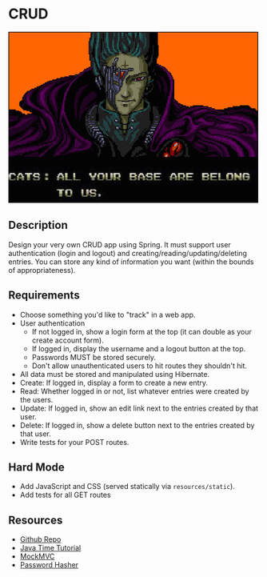 # CRUD

![screenshot](screenshot.jpg)

## Description

Design your very own CRUD app using Spring. It must support user authentication (login and logout) and creating/reading/updating/deleting entries. You can store any kind of information you want (within the bounds of appropriateness).

## Requirements

* Choose something you'd like to "track" in a web app.
* User authentication
  * If not logged in, show a login form at the top (it can double as your create account form).
  * If logged in, display the username and a logout button at the top.
  * Passwords MUST be stored securely.
  * Don't allow unauthenticated users to hit routes they shouldn't hit.
* All data must be stored and manipulated using Hibernate.
* Create: If logged in, display a form to create a new entry.
* Read: Whether logged in or not, list whatever entries were created by the users.
* Update: If logged in, show an edit link next to the entries created by that user.
* Delete: If logged in, show a delete button next to the entries created by that user.
* Write tests for your POST routes.

## Hard Mode
* Add JavaScript and CSS (served statically via `resources/static`).
* Add tests for all GET routes

## Resources
* [Github Repo](https://github.com/tiy-lv-java-2016-06/spring-crud)
* [Java Time Tutorial](http://www.tutorialspoint.com/java8/java8_datetime_api.htm)
* [MockMVC](http://docs.spring.io/spring/docs/current/javadoc-api/org/springframework/test/web/servlet/MockMvc.html)
* [Password Hasher](https://raw.githubusercontent.com/defuse/password-hashing/master/PasswordStorage.java)

